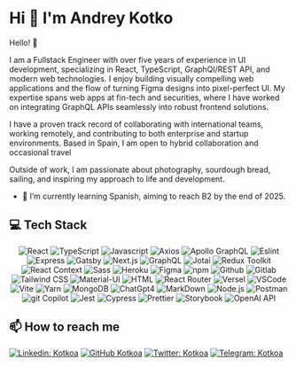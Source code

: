 # Hi 👋 I'm Andrey Kotko

<!-- [![Typing SVG](<https://readme-typing-svg.demolab.com?font=Fira+Code&pause=1000&color=49F715&random=false&width=435&lines=Lorem+ipsum+dolor+amet...;Frontend+(React)+Developer;6%2B+years+experience+UI+development>)](https://git.io/typing-svg) -->

Hello! 👋

I am a Fullstack Engineer with over five years of experience in UI development, specializing in React, TypeScript, GraphQl/REST API, and modern web technologies. I enjoy building visually compelling web applications and the flow of turning Figma designs into pixel-perfect UI. My expertise spans web apps at fin-tech and securities, where I have worked on integrating GraphQL APIs seamlessly into robust frontend solutions.

I have a proven track record of collaborating with international teams, working remotely, and contributing to both enterprise and startup environments. Based in Spain, I am open to hybrid collaboration and occasional travel

Outside of work, I am passionate about photography, sourdough bread, sailing, and inspiring my approach to life and development.

- 🌱 I’m currently learning Spanish, aiming to reach B2 by the end of 2025.

## 💻 Tech Stack

<div align="center">
<img alt="React" src="https://ziadoua.github.io/m3-Markdown-Badges/badges/React/react3.svg" />
<img alt="TypeScript" src="https://ziadoua.github.io/m3-Markdown-Badges/badges/TypeScript/typescript3.svg" />
<img alt="Javascript" src="https://ziadoua.github.io/m3-Markdown-Badges/badges/Javascript/javascript3.svg">
<img alt="Axios" src="https://ziadoua.github.io/m3-Markdown-Badges/badges/Axios/axios2.svg">
<img alt="Apollo GraphQL" src="https://ziadoua.github.io/m3-Markdown-Badges/badges/ApolloGraphQL/apollographql3.svg" />
<img alt="Eslint" src="https://ziadoua.github.io/m3-Markdown-Badges/badges/ESLint/eslint3.svg" />
<img alt="Express" src="https://ziadoua.github.io/m3-Markdown-Badges/badges/Express/express3.svg" />
<img alt="Gatsby" src="https://ziadoua.github.io/m3-Markdown-Badges/badges/Gatsby/gatsby3.svg">
<img alt="Next.js" src="https://ziadoua.github.io/m3-Markdown-Badges/badges/NextJS/nextjs3.svg" />
<img alt="GraphQL" src="https://ziadoua.github.io/m3-Markdown-Badges/badges/GraphQL/graphql3.svg" />
<img alt="Jotai" src="https://img.shields.io/badge/jotai-d4a9a9?style=for-the-badge&logo=jotai&logoColor=2f3099" />
<img alt="Redux Toolkit" src="https://ziadoua.github.io/m3-Markdown-Badges/badges/Redux/redux3.svg" />
<img alt="React Context" src="https://img.shields.io/badge/react_context-61dafb?style=for-the-badge&logo=react&logoColor=2f3077" />
<img alt="Sass" src="https://ziadoua.github.io/m3-Markdown-Badges/badges/Sass/sass3.svg">
<img alt="Heroku" src="https://ziadoua.github.io/m3-Markdown-Badges/badges/Heroku/heroku2.svg">
<img alt="Figma" src="https://ziadoua.github.io/m3-Markdown-Badges/badges/Figma/figma3.svg" />
<img alt="npm" src="https://ziadoua.github.io/m3-Markdown-Badges/badges/npm/npm2.svg" />
<img alt="Github" src="https://ziadoua.github.io/m3-Markdown-Badges/badges/Github/github3.svg" />
<img alt="Gitlab" src="https://img.shields.io/badge/gitlab-efb7a3?style=for-the-badge&logo=gitlab&logoColor=2f3066" />
<img alt="Tailwind CSS" src="https://ziadoua.github.io/m3-Markdown-Badges/badges/TailwindCSS/tailwindcss3.svg">
<img alt="Material-UI" src="https://img.shields.io/badge/Material--UI-c0ebff?style=for-the-badge&logo=mui&logoColor=2f3022"  />
<img alt="HTML" src="https://ziadoua.github.io/m3-Markdown-Badges/badges/HTML/html3.svg">
<img alt="React Router" src="https://img.shields.io/badge/react_router-d5a1a1?style=for-the-badge&logo=react-router&logoColor=2f3088" />
<img alt="Versel" src="https://ziadoua.github.io/m3-Markdown-Badges/badges/Vercel/vercel3.svg">
<img alt="VSCode" src="https://ziadoua.github.io/m3-Markdown-Badges/badges/VisualStudioCode/visualstudiocode3.svg">
<img alt="Vite" src="https://ziadoua.github.io/m3-Markdown-Badges/badges/ViteJS/vitejs3.svg" />
<img alt="Yarn" src="https://ziadoua.github.io/m3-Markdown-Badges/badges/Yarn/yarn3.svg">
<img alt="MongoDB" src="https://ziadoua.github.io/m3-Markdown-Badges/badges/MongoDB/mongodb3.svg">
<img alt="ChatGpt4" src="https://img.shields.io/badge/chatGPT-81a497?style=for-the-badge&logo=openai&logoColor=2f3033" />
<img alt="MarkDown" src="https://ziadoua.github.io/m3-Markdown-Badges/badges/Markdown/markdown3.svg">
<img alt="Node.js" src="https://ziadoua.github.io/m3-Markdown-Badges/badges/NodeJS/nodejs3.svg">
<img alt="Postman" src="https://ziadoua.github.io/m3-Markdown-Badges/badges/Postman/postman3.svg" />
<img alt="git Copilot" src="https://img.shields.io/badge/git_copilot-d4d4d4?style=for-the-badge&logo=github&logoColor=2f3010" />
<img alt="Jest" src="https://ziadoua.github.io/m3-Markdown-Badges/badges/Jest/jest2.svg">
<img alt="Cypress" src="https://img.shields.io/badge/cypress-9da37f?style=for-the-badge&logo=cypress&logoColor=2f3055" />
<img alt="Prettier" src="https://ziadoua.github.io/m3-Markdown-Badges/badges/Prettier/prettier2.svg" />
<img alt="Storybook" src="https://img.shields.io/badge/storybook-eca4c0?style=for-the-badge&logo=storybook&logoColor=2f3044" />
<img alt="OpenAI API" src="https://img.shields.io/badge/OpenAI_API-4B9CD3?style=for-the-badge&logo=openai&logoColor=white" />
</div>

## 📫 How to reach me

[![Linkedin: Kotkoa](https://img.shields.io/badge/-Kotkoa-black?style=flat-square&logo=Linkedin&logoColor=white&link=https://www.linkedin.com/in/kotkoa)](https://www.linkedin.com/in/kotkoa)
[![GitHub Kotkoa](https://img.shields.io/github/followers/Kotkoa?label=follow&style=social)](https://github.com/Kotkoa)
[![Twitter: Kotkoa](https://img.shields.io/twitter/follow/Kotkoa?style=social)](https://twitter.com/Kotkoa)
[![Telegram: Kotkoa](https://img.shields.io/badge/-Kotkoa-blue?style=flat-square&logo=Telegram&logoColor=white&link=https://t.me/Kotkoa)](https://t.me/Kotkoa)

<!--
**Kotkoa/kotkoa** is a ✨ _special_ ✨ repository because its `README.md` (this file) appears on your GitHub profile.

Here are some ideas to get you started:

- 🔭 I’m currently working on ...
- 👯 I’m looking to collaborate on ...
- 🤔 I’m looking for help with ...
- 💬 Ask me about ...
- 📫 How to reach me: ...
- 😄 Pronouns: ...
- ⚡ Fun fact: ...
  -->
